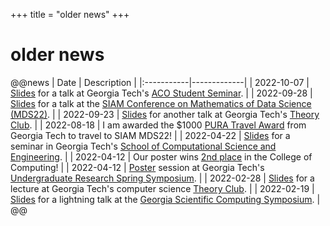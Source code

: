 +++
title = "older news"
+++

# older news

@@news
| Date       | Description |
|:-----------|-------------|
| 2022-10-07 | [Slides](/assets/pdf/2022-09-28_mds.pdf) for a talk at Georgia Tech's [ACO Student Seminar](https://sites.google.com/view/aco-student-seminar-gatech/). |
| 2022-09-28 | [Slides](/assets/pdf/2022-09-28_mds.pdf) for a talk at the [SIAM Conference on Mathematics of Data Science (MDS22)](https://meetings.siam.org/sess/dsp_talk.cfm?p=122967). |
| 2022-09-23 | [Slides](/assets/pdf/2022-09-28_mds.pdf) for another talk at Georgia Tech's [Theory Club](https://theoryclub.github.io/). |
| 2022-08-18 | I am awarded the \$1000 [PURA Travel Award](https://urop.gatech.edu/pura-travel) from Georgia Tech to travel to SIAM MDS22! |
| 2022-04-22 | [Slides](/assets/pdf/2022-04-22_cse.pdf) for a seminar in Georgia Tech's [School of Computational Science and Engineering](https://cse.gatech.edu/). |
| 2022-04-12 | Our poster wins [2nd place](https://cpn-us-w2.wpmucdn.com/sites.gatech.edu/dist/d/1901/files/2022/04/2022-SPRING-UNDERGRADUATE-RESEARCH-SYMPOSIUM-AWARDS.pdf) in the College of Computing! |
| 2022-04-12 | [Poster](/assets/pdf/2022-04-12_spring-symposium.pdf) session at Georgia Tech's [Undergraduate Research Spring Symposium](https://symposium.urop.gatech.edu/). |
| 2022-02-28 | [Slides](/assets/pdf/2022-02-28_theory.pdf) for a lecture at Georgia Tech's computer science [Theory Club](https://theoryclub.github.io/). |
| 2022-02-19 | [Slides](/assets/pdf/2022-02-19_gscs.pdf) for a lightning talk at the [Georgia Scientific Computing Symposium](https://comp-physics.group/GSCS22/). |
@@

